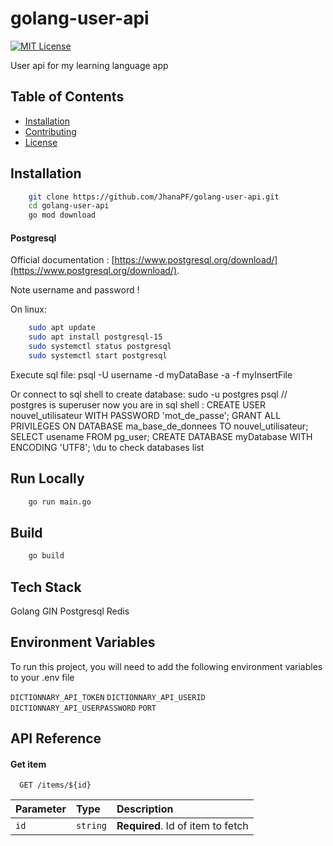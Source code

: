 # golang-user-api

[![MIT License](https://img.shields.io/badge/License-MIT-green.svg)](https://choosealicense.com/licenses/mit/)

User api for my learning language app

## Table of Contents

- [Installation](#installation)
- [Contributing](#contributing)
- [License](#license)


## Installation


```bash
    git clone https://github.com/JhanaPF/golang-user-api.git
    cd golang-user-api
    go mod download
```

#### Postgresql

Official documentation : [https://www.postgresql.org/download/](https://www.postgresql.org/download/).

Note username and password !

On linux:
```bash
    sudo apt update
    sudo apt install postgresql-15 
    sudo systemctl status postgresql
    sudo systemctl start postgresql
```

Execute sql file:
psql -U username -d myDataBase -a -f myInsertFile

Or connect to sql shell to create database:
sudo -u postgres psql // postgres is superuser
now you are in sql shell :
CREATE USER nouvel_utilisateur WITH PASSWORD 'mot_de_passe';
GRANT ALL PRIVILEGES ON DATABASE ma_base_de_donnees TO nouvel_utilisateur;
SELECT usename FROM pg_user;
CREATE DATABASE myDatabase WITH ENCODING 'UTF8';
\du to check databases list




## Run Locally

```bash
    go run main.go
```

## Build

```bash
    go build
```

## Tech Stack

Golang
GIN
Postgresql
Redis

## Environment Variables

To run this project, you will need to add the following environment variables to your .env file

`DICTIONNARY_API_TOKEN`
`DICTIONNARY_API_USERID`
`DICTIONNARY_API_USERPASSWORD`
`PORT`


## API Reference

#### Get item

```http
  GET /items/${id}
```

| Parameter | Type     | Description                       |
| :-------- | :------- | :-------------------------------- |
| `id`      | `string` | **Required**. Id of item to fetch |

